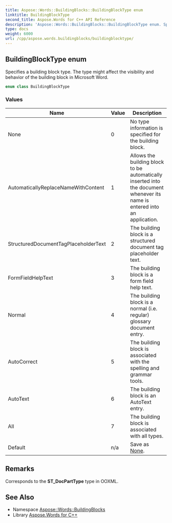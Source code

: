 ```yaml
---
title: Aspose::Words::BuildingBlocks::BuildingBlockType enum
linktitle: BuildingBlockType
second_title: Aspose.Words for C++ API Reference
description: 'Aspose::Words::BuildingBlocks::BuildingBlockType enum. Specifies a building block type. The type might affect the visibility and behavior of the building block in Microsoft Word in C++.'
type: docs
weight: 6000
url: /cpp/aspose.words.buildingblocks/buildingblocktype/
---
```

## BuildingBlockType enum


Specifies a building block type. The type might affect the visibility and behavior of the building block in Microsoft Word.

```cpp
enum class BuildingBlockType
```

### Values

| Name | Value | Description |
| --- | --- | --- |
| None | 0 | No type information is specified for the building block. |
| AutomaticallyReplaceNameWithContent | 1 | Allows the building block to be automatically inserted into the document whenever its name is entered into an application. |
| StructuredDocumentTagPlaceholderText | 2 | The building block is a structured document tag placeholder text. |
| FormFieldHelpText | 3 | The building block is a form field help text. |
| Normal | 4 | The building block is a normal (i.e. regular) glossary document entry. |
| AutoCorrect | 5 | The building block is associated with the spelling and grammar tools. |
| AutoText | 6 | The building block is an AutoText entry. |
| All | 7 | The building block is associated with all types. |
| Default | n/a | Save as [None](./). |

## Remarks


Corresponds to the **ST_DocPartType** type in OOXML.

## See Also

* Namespace [Aspose::Words::BuildingBlocks](../)
* Library [Aspose.Words for C++](../../)

